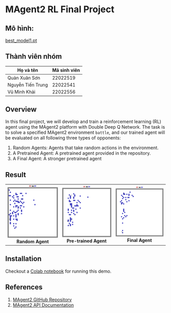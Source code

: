 # MAgent2 RL Final Project

## Mô hình:
[best_model1.pt](/best_model1.pt)

## Thành viên nhóm
| Họ và tên       | Mã sinh viên |
| ----------------- | -------------- | 
| Quản Xuân Sơn | 22022519     | 
| Nguyễn Tiến Trung | 22022541     | 
| Vũ Minh Khải | 22022556     | 

## Overview
In this final project, we will develop and train a reinforcement learning (RL) agent using the MAgent2 platform with Double Deep Q Network. The task is to solve a specified MAgent2 environment `battle`, and our trained agent will be evaluated on all following three types of opponents:

1. Random Agents: Agents that take random actions in the environment.
2. A Pretrained Agent: A pretrained agent provided in the repository.
3. A Final Agent: A stronger pretrained agent

## Result

<table align="center">
  <tr>
    <td align="center">
      <img src="video/random.gif" width="250" alt="random agent" /><br />
      <b>Random Agent</b>
    </td>
    <td align="center">
      <img src="video/pretrain.gif" width="250" alt="pretrain agent" /><br />
      <b>Pre-trained Agent</b>
    </td>
    <td align="center">
      <img src="video/fianl.gif" width="250" alt="final agent" /><br />
      <b>Final Agent</b>
    </td>
  </tr>
</table>

## Installation
Checkout a [Colab notebook]([https://colab.research.google.com/drive/1qmx_NCmzPlc-atWqexn2WueqMKB_ZTxc?usp=sharing](https://colab.research.google.com/drive/1_54RWVrKyaG23rwqDmEIquRcbGqaY3uJ?usp=sharing)) for running this demo.

## References

1. [MAgent2 GitHub Repository](https://github.com/Farama-Foundation/MAgent2)
2. [MAgent2 API Documentation](https://magent2.farama.org/introduction/basic_usage/)
